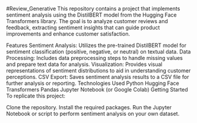 #Review_Generative
This repository contains a project that implements sentiment analysis using the DistilBERT model from the Hugging Face Transformers library. The goal is to analyze customer reviews and feedback, extracting sentiment insights that can guide product improvements and enhance customer satisfaction.

Features
Sentiment Analysis: Utilizes the pre-trained DistilBERT model for sentiment classification (positive, negative, or neutral) on textual data.
Data Processing: Includes data preprocessing steps to handle missing values and prepare text data for analysis.
Visualization: Provides visual representations of sentiment distributions to aid in understanding customer perceptions.
CSV Export: Saves sentiment analysis results to a CSV file for further analysis or reporting.
Technologies Used
Python
Hugging Face Transformers
Pandas
Jupyter Notebook (or Google Colab)
Getting Started
To replicate this project:

Clone the repository.
Install the required packages.
Run the Jupyter Notebook or script to perform sentiment analysis on your own dataset.
